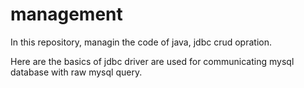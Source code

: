 # management

In this repository, managin the code of java, jdbc crud opration.

Here are the basics of jdbc driver are used for communicating mysql database with raw mysql query.

